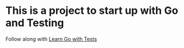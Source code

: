 # This is a project to start up with Go and Testing

Follow along with [Learn Go with Tests](https://github.com/quii/learn-go-with-tests)
